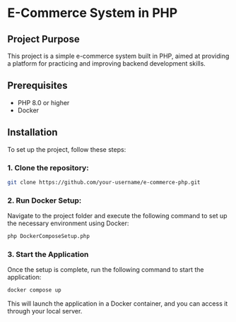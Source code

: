# E-Commerce System in PHP

## Project Purpose

This project is a simple e-commerce system built in PHP, aimed at providing a platform for practicing and improving backend development skills.

## Prerequisites

- PHP 8.0 or higher
- Docker

## Installation

To set up the project, follow these steps:

### 1. Clone the repository:
```bash
git clone https://github.com/your-username/e-commerce-php.git
```
### 2. Run Docker Setup:

Navigate to the project folder and execute the following command to set up the necessary environment using Docker:
```bash
php DockerComposeSetup.php
```
### 3. Start the Application
Once the setup is complete, run the following command to start the application:

```bash
docker compose up
```
This will launch the application in a Docker container, and you can access it through your local server.

